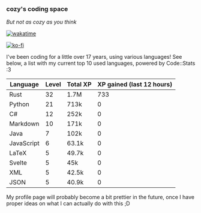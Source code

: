 ### cozy's coding space
*But not as cozy as you think*

[![wakatime](https://wakatime.com/badge/user/c0ba07bb-3421-41be-bd1a-d611e670f250.svg)](https://wakatime.com/@c0ba07bb-3421-41be-bd1a-d611e670f250)

[![ko-fi](https://ko-fi.com/img/githubbutton_sm.svg)](https://ko-fi.com/J3J75ITL4)

I've been coding for a little over 17 years, using various languages! See below, a list with my current top 10 used languages, powered by Code::Stats :3
    
| Language | Level | Total XP | XP gained (last 12 hours) |
| --- | --- | --- | --- |
| Rust | 32 | 1.7M | 733 |
| Python | 21 | 713k | 0 |
| C# | 12 | 252k | 0 |
| Markdown | 10 | 171k | 0 |
| Java | 7 | 102k | 0 |
| JavaScript | 6 | 63.1k | 0 |
| LaTeX | 5 | 49.7k | 0 |
| Svelte | 5 | 45k | 0 |
| XML | 5 | 42.5k | 0 |
| JSON | 5 | 40.9k | 0 |
    
My profile page will probably become a bit prettier in the future, once I have proper ideas on what I can actually do with this ;D